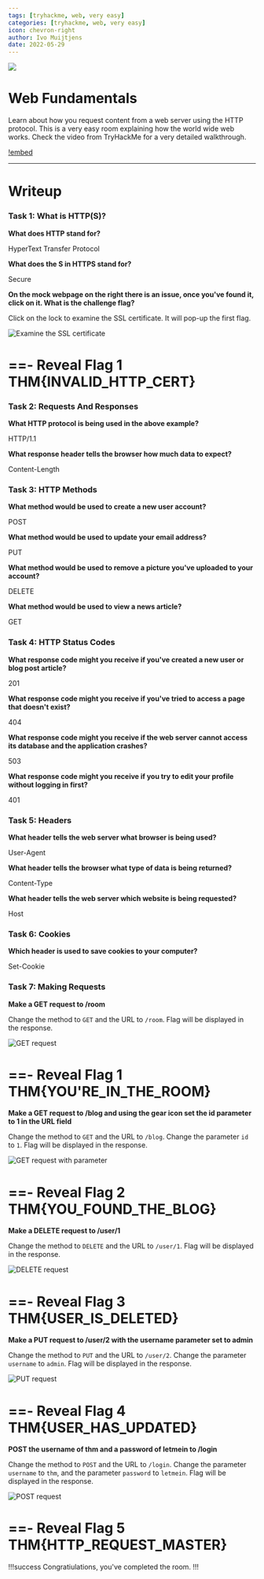 ```yaml
---
tags: [tryhackme, web, very easy]
categories: [tryhackme, web, very easy]
icon: chevron-right
author: Ivo Muijtjens
date: 2022-05-29
---
```

![](/static/headers/http.png)

# Web Fundamentals

Learn about how you request content from a web server using the HTTP protocol. This is a very easy room explaining how the world wide web works. Check the video from TryHackMe for a very detailed walkthrough.

[!embed](https://www.youtube.com/watch?v=XZyapIKV3Rw)

---

# Writeup

### Task 1: What is HTTP(S)?

**What does HTTP stand for?**

HyperText Transfer Protocol

**What does the S in HTTPS stand for?**

Secure

**On the mock webpage on the right there is an issue, once you've found it, click on it. What is the challenge flag?**

Click on the lock to examine the SSL certificate. It will pop-up the first flag.

![Examine the SSL certificate](/static/images/ssl.png)

==- Reveal Flag 1
THM\{INVALID_HTTP_CERT\}
===

### Task 2: Requests And Responses

**What HTTP protocol is being used in the above example?**

HTTP/1.1

**What response header tells the browser how much data to expect?**

Content-Length

### Task 3: HTTP Methods

**What method would be used to create a new user account?**

POST

**What method would be used to update your email address?**

PUT

**What method would be used to remove a picture you've uploaded to your account?**

DELETE

**What method would be used to view a news article?**

GET

### Task 4: HTTP Status Codes

**What response code might you receive if you've created a new user or blog post article?**

201

**What response code might you receive if you've tried to access a page that doesn't exist?**

404

**What response code might you receive if the web server cannot access its database and the application crashes?**

503

**What response code might you receive if you try to edit your profile without logging in first?**

401

### Task 5: Headers

**What header tells the web server what browser is being used?**

User-Agent

**What header tells the browser what type of data is being returned?**

Content-Type

**What header tells the web server which website is being requested?**

Host

### Task 6: Cookies

**Which header is used to save cookies to your computer?**

Set-Cookie

### Task 7: Making Requests

**Make a GET request to /room**

Change the method to `GET` and the URL to `/room`. Flag will be displayed in the response.

![GET request](/static/images/get.png)

==- Reveal Flag 1
THM\{YOU'RE_IN_THE_ROOM\}
===

**Make a GET request to /blog and using the gear icon set the id parameter to 1 in the URL field**

Change the method to `GET` and the URL to `/blog`. Change the parameter `id` to `1`. Flag will be displayed in the response.

![GET request with parameter](/static/images/getblog.png)

==- Reveal Flag 2
THM\{YOU_FOUND_THE_BLOG\}
===

**Make a DELETE request to /user/1**

Change the method to `DELETE` and the URL to `/user/1`. Flag will be displayed in the response.

![DELETE request](/static/images/delete.png)

==- Reveal Flag 3
THM\{USER_IS_DELETED\}
===

**Make a PUT request to /user/2 with the username parameter set to admin**

Change the method to `PUT` and the URL to `/user/2`.  Change the parameter `username` to `admin`. Flag will be displayed in the response.

![PUT request](/static/images/put.png)

==- Reveal Flag 4
THM\{USER_HAS_UPDATED\}
===

**POST the username of thm and a password of letmein to /login**

Change the method to `POST` and the URL to `/login`.  Change the parameter `username` to `thm`, and the parameter `password` to `letmein`. Flag will be displayed in the response.

![POST request](/static/images/post.png)

==- Reveal Flag 5
THM\{HTTP_REQUEST_MASTER\}
===

!!!success
Congratiulations, you've completed the room.
!!!